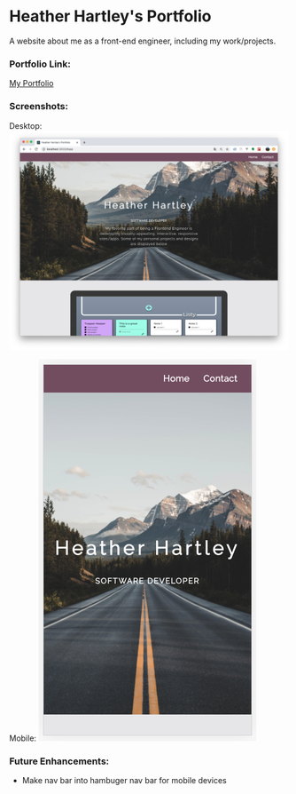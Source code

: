 # Heather Hartley's Portfolio

A website about me as a front-end engineer, including my work/projects.

### Portfolio Link:
[My Portfolio](http://heather-hartley-portfolio.s3-website-us-west-2.amazonaws.com/)

### Screenshots:
Desktop:
![Desktop Screenshot](portfolio-ss.png)

Mobile:
![Mobile Screenshot](portfolio-mobile-ss.png)

### Future Enhancements:
* Make nav bar into hambuger nav bar for mobile devices

